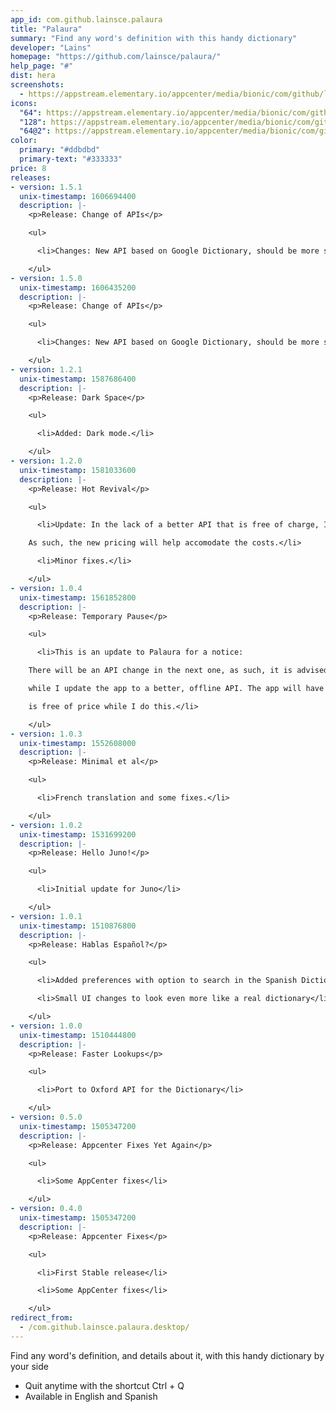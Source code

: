 ```yaml
---
app_id: com.github.lainsce.palaura
title: "Palaura"
summary: "Find any word's definition with this handy dictionary"
developer: "Lains"
homepage: "https://github.com/lainsce/palaura/"
help_page: "#"
dist: hera
screenshots:
  - https://appstream.elementary.io/appcenter/media/bionic/com/github/lainsce.palaura/6DEE86F927DA71B920521DBB461D2D51/screenshots/image-1_orig.png
icons:
  "64": https://appstream.elementary.io/appcenter/media/bionic/com/github/lainsce.palaura/6DEE86F927DA71B920521DBB461D2D51/icons/64x64/com.github.lainsce.palaura_com.github.lainsce.palaura.png
  "128": https://appstream.elementary.io/appcenter/media/bionic/com/github/lainsce.palaura/6DEE86F927DA71B920521DBB461D2D51/icons/128x128/com.github.lainsce.palaura_com.github.lainsce.palaura.png
  "64@2": https://appstream.elementary.io/appcenter/media/bionic/com/github/lainsce.palaura/6DEE86F927DA71B920521DBB461D2D51/icons/64x64@2/com.github.lainsce.palaura_com.github.lainsce.palaura.png
color:
  primary: "#ddbdbd"
  primary-text: "#333333"
price: 8
releases:
- version: 1.5.1
  unix-timestamp: 1606694400
  description: |-
    <p>Release: Change of APIs</p>

    <ul>

      <li>Changes: New API based on Google Dictionary, should be more stable.</li>

    </ul>
- version: 1.5.0
  unix-timestamp: 1606435200
  description: |-
    <p>Release: Change of APIs</p>

    <ul>

      <li>Changes: New API based on Google Dictionary, should be more stable.</li>

    </ul>
- version: 1.2.1
  unix-timestamp: 1587686400
  description: |-
    <p>Release: Dark Space</p>

    <ul>

      <li>Added: Dark mode.</li>

    </ul>
- version: 1.2.0
  unix-timestamp: 1581033600
  description: |-
    <p>Release: Hot Revival</p>

    <ul>

      <li>Update: In the lack of a better API that is free of charge, I decided to continue using the one in-app.

    As such, the new pricing will help accomodate the costs.</li>

      <li>Minor fixes.</li>

    </ul>
- version: 1.0.4
  unix-timestamp: 1561852800
  description: |-
    <p>Release: Temporary Pause</p>

    <ul>

      <li>This is an update to Palaura for a notice:

    There will be an API change in the next one, as such, it is advised to use other dictionary apps

    while I update the app to a better, offline API. The app will have a (hopefully) small blackout and

    is free of price while I do this.</li>

    </ul>
- version: 1.0.3
  unix-timestamp: 1552608000
  description: |-
    <p>Release: Minimal et al</p>

    <ul>

      <li>French translation and some fixes.</li>

    </ul>
- version: 1.0.2
  unix-timestamp: 1531699200
  description: |-
    <p>Release: Hello Juno!</p>

    <ul>

      <li>Initial update for Juno</li>

    </ul>
- version: 1.0.1
  unix-timestamp: 1510876800
  description: |-
    <p>Release: Hablas Español?</p>

    <ul>

      <li>Added preferences with option to search in the Spanish Dictionary</li>

      <li>Small UI changes to look even more like a real dictionary</li>

    </ul>
- version: 1.0.0
  unix-timestamp: 1510444800
  description: |-
    <p>Release: Faster Lookups</p>

    <ul>

      <li>Port to Oxford API for the Dictionary</li>

    </ul>
- version: 0.5.0
  unix-timestamp: 1505347200
  description: |-
    <p>Release: Appcenter Fixes Yet Again</p>

    <ul>

      <li>Some AppCenter fixes</li>

    </ul>
- version: 0.4.0
  unix-timestamp: 1505347200
  description: |-
    <p>Release: Appcenter Fixes</p>

    <ul>

      <li>First Stable release</li>

      <li>Some AppCenter fixes</li>

    </ul>
redirect_from:
  - /com.github.lainsce.palaura.desktop/
---
```


<p>Find any word&apos;s definition, and details about it, with this handy dictionary by your side</p>
<ul>
  <li>Quit anytime with the shortcut Ctrl + Q</li>
  <li>Available in English and Spanish</li>
</ul>